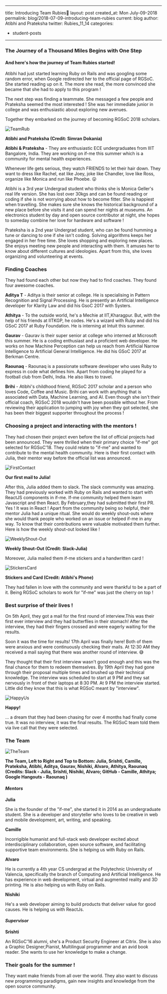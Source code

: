 
---
title: Introducing Team Rubies:tada:
layout: post
created_at: Mon July-09-2018
permalink: blog/2018-07-09-introducing-team-rubies
current: blog
author: Atibhi and Prateksha
twitter: Rubies_11_14
categories:
- student-posts
---


### **The Journey of a Thousand Miles Begins with One Step**
#### **And here's how the journey of Team Rubies started!**

Atibhi had just started learning Ruby on Rails and was googling some random error, when Google redirected her to the official page of RGSoC.
She started reading up on it. The more she read, the more convinced she became that she had to apply to this program !

The next step was finding a teammate. She messaged a few people and Prateksha seemed the most interested ! She was her immediate junior in college and was enthusiastic about exploring new avenues.

Together they embarked on the journey of becoming RGSoC 2018 scholars.

![TeamRub](/img/blog/2018/2018-07-09-TeamRubies.jpeg)
<div class="image-credits"><b>Atibhi and Prateksha (Credit: Simran Dokania)</b></div>


**Atibhi & Prateksha** - They are enthusiastic ECE undergraduates from IIIT Bangalore, India. They are working on if-me this summer which is a community for mental health experiences.

Whenever life gets serious, they watch FRIENDS to let their hair down. They want to dress like Rachel, eat like Joey, joke like Chandler, love like Ross, organize like Monica and run like Phoebe. :stuck_out_tongue:

Atibhi is a 3rd year Undergrad student who thinks she is Monica Geller's real life version. She has lost over 30kgs and can be found reading or coding if she is not worrying about how to become fitter. She is happiest when travelling. She makes sure she knows the historical background of a new place before she visits it and can spend her nights at museums.
An electronics student by day and open source contributor at night, she hopes to someday combine her love for hardware and software !

Prateksha is a 2nd year Undergrad student, who can be found humming a tune or dancing to one if she isn't coding. Solving algorithms keeps her engaged in her free time. She loves shopping and exploring new places. She enjoys meeting new people and interacting with them. It amuses her to know about different cultures and ideologies. Apart from this, she loves organizing and volunteering at events.

### **Finding Coaches**

They had found each other but now they had to find coaches. They found four awesome coaches.

**Aditya T** - Aditya is their senior at college. He is specialising in Pattern Recognition and Signal Processing. He is presently an Artificial Intelligence developer for Klarity Law and did his GsoC 2017 with Systers.

**Athitya** - To the outside world, he's a Mechie at IIT,Kharagpur. But, with the help of his friends at IITKGP, he codes. He's a wizard with Ruby and did his GSoC 2017 at Ruby Foundation. He is interning at Intuit this summer.

**Gaurav** - Gaurav is their super senior at college who interned at Microsoft this summer. He is a coding enthusiast and a proficient web developer. He works on how Machine Perception can help us reach from Artificial Narrow Intelligence to Artificial General Intelligence. He did his GSoC 2017 at Berkman Centre.

**Raounaq** - Raounaq is a passionate software developer who uses Ruby to express in code what defines him. Apart from coding he played for a football club from Delhi, India. He also likes to travel.

**Brihi** - Atibhi's childhood friend, RGSoC 2017 scholar and a person who loves Code, Coffee and Music. Brihi can work with anything that is associated with Data, Machine Learning, and AI. Even though she isn't their official coach, RGSoC 2018 wouldn't have been possible without her. From reviewing their application to jumping with joy when they got selected, she has been their biggest supporter throughout the process !

### **Choosing a project and interacting with the mentors !**

They had chosen their project even before the list of official projects had been announced. They were thrilled when their primary choice "if-me" got selected for RGSoC'18.
They could relate to "if-me" and wanted to contribute to the mental health community. Here is their first contact with Julia, their mentor way before the official list was announced.

![FirstContact](/img/blog/2018/2018-07-09-TeamRubies-FirstContact.png)
<div class="image-credits"><b>Our first mail to Julia!</b></div>

After this, Julia added them to slack. The slack community was amazing. They had previously worked with Ruby on Rails and wanted to start with ReactJS components in if-me. If-me community helped them learn Javascript and then React. By February,they had submitted their first PR. Yes ! It was in React !
Apart from the community being so helpful, their mentor Julia had a unique ritual. She would do weekly shout-outs where she would thank people who worked on an issue or helped if-me in any way.
To know that their contributions were valuable motivated them further.
Here is how the weekly shout-out looked like !

![WeeklyShout-Out](/img/blog/2018/2018-07-09-TeamRubies-WeeklyShoutouts.png)
<div class="image-credits"><b>Weekly Shout-Out (Credit: Slack-Julia)</b></div>

Moreover, Julia mailed them if-me stickers and a handwritten card !

![StickersCard](/img/blog/2018/2018-07-09-TeamRubies-StickersAndCard.jpeg)
<div class="image-credits"><b>Stickers and Card (Credit: Atibhi's Phone)</b></div>

They had fallen in love with the community and were thankful to be a part of it. Being RGSoC scholars to work for "if-me" was just the cherry on top !


### **Best surprise of their lives !**

On 5th April, they got a mail for the first round of interview.This was their first ever interview and they had butterflies in their stomach!
After the interview, they had their fingers crossed and were eagerly waiting for the results.

Soon it was the time for results! 17th April was finally here! Both of them were anxious and were continuously checking their mails. At 12:30 AM they received a mail saying that there was another round of interview. :sweat_smile:

They thought that their first interview wasn't good enough and this was the final chance for them to redeem themselves.
By 19th April they had gone through their proposal multiple times and brushed up their technical knowledge. The interview was scheduled to start at 9 PM and they sat nervously in front of their laptops at 8:30 PM. At 9 PM the interview started. Little did they know that this is what RGSoC meant by "interview".

![HappyUs](/img/blog/2018/2018-07-09-TeamRubies-HappyUs.jpeg)
<div class="image-credits"><b>Happy!</b></div>

... a dream that they had been chasing for over 4 months had finally come true. It was no interview, it was the final results. The RGSoC team told them via live call that they were selected.
### **The Team**

![TheTeam](/img/blog/2018/2018-07-09-TeamRubies-TheTeam.jpeg)
<div class="image-credits"><b>The Team, Left to Right and Top to Bottom: Julia, Srishti, Camille, Prateksha, Atibhi, Aditya, Gaurav, Nishiki, Alvaro, Athitya, Raounaq (Credits: Slack - Julia, Srishti, Nishiki, Alvaro; GitHub - Camille, Athitya; Google Hangouts - Raounaq )</b></di
  v>

#### ***Mentors***

**Julia**

She is the founder of the "if-me", she started it in 2014 as an undergraduate student. She is a developer and storyteller who loves to be creative in web and mobile development, art, writing, and speaking.

**Camille**

Incorrigible humanist and full-stack web developer excited about interdisciplinary collaboration, open source software, and facilitating supportive team environments. She is helping us with Ruby on Rails.

**Alvaro**

He is currently a 4th year CS undergrad at the Polytechnic University of Valencia, specifically the branch of Computing and Artificial Intelligence. He has experience in web development, virtual and augmented reality and 3D printing. He is also helping us with Ruby on Rails.

**Nishiki**

He's a web developer aiming to build products that deliver value for good causes. He is helping us with ReactJs.

#### ***Supervisor***

**Srishti**

 An RGSoC'16 alumni, she's a Product Security Engineer at Citrix. She is also a Graphic Designer,Pianist, Multilingual programmer and an avid book reader. She wants to use her knowledge to make a change.


### **Their goals for the summer !**

They want make friends from all over the world. They also want to discuss new programming paradigms, gain new insights and knowledge from the open source community.
